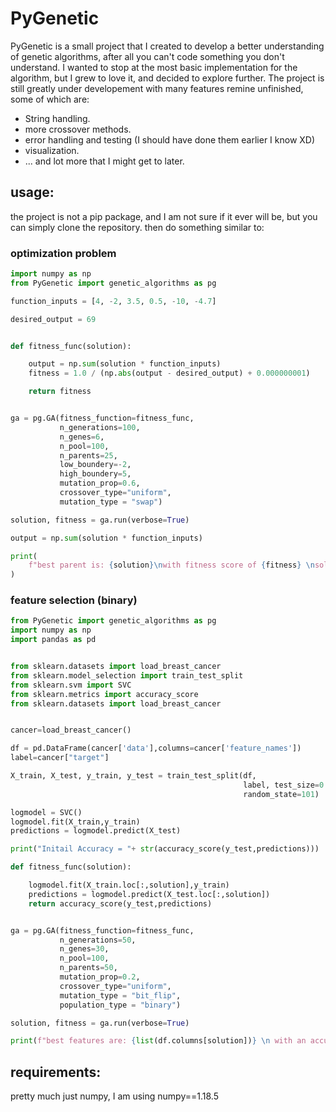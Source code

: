 # PyGenetic
PyGenetic is a small project that I created to develop a better understanding of genetic algorithms, after all you can't code something you don't understand. I wanted to stop at the most basic implementation for the algorithm, but I grew to love it, and decided to explore further. The project is still greatly under developement with many features remine unfinished, some of which are: 
- String handling. 
- more crossover methods. 
- error handling and testing (I should have done them earlier I know XD)
- visualization. 
- ... and lot more that I might get to later. 

## usage: 
the project is not a pip package, and I am not sure if it ever will be, but you can simply clone the repository. then do something similar to: 

### optimization problem
``` python
import numpy as np
from PyGenetic import genetic_algorithms as pg

function_inputs = [4, -2, 3.5, 0.5, -10, -4.7]

desired_output = 69


def fitness_func(solution):

    output = np.sum(solution * function_inputs)
    fitness = 1.0 / (np.abs(output - desired_output) + 0.000000001)

    return fitness


ga = pg.GA(fitness_function=fitness_func,
           n_generations=100,
           n_genes=6,
           n_pool=100,
           n_parents=25,
           low_boundery=-2,
           high_boundery=5,
           mutation_prop=0.6,
           crossover_type="uniform",
           mutation_type = "swap")

solution, fitness = ga.run(verbose=True)

output = np.sum(solution * function_inputs)

print(
    f"best parent is: {solution}\nwith fitness score of {fitness} \nsolution: {output}"
)
```
### feature selection (binary)
``` python
from PyGenetic import genetic_algorithms as pg
import numpy as np
import pandas as pd


from sklearn.datasets import load_breast_cancer
from sklearn.model_selection import train_test_split
from sklearn.svm import SVC
from sklearn.metrics import accuracy_score
from sklearn.datasets import load_breast_cancer


cancer=load_breast_cancer()

df = pd.DataFrame(cancer['data'],columns=cancer['feature_names'])
label=cancer["target"]

X_train, X_test, y_train, y_test = train_test_split(df, 
                                                    label, test_size=0.30, 
                                                    random_state=101)

logmodel = SVC()
logmodel.fit(X_train,y_train)
predictions = logmodel.predict(X_test)

print("Initail Accuracy = "+ str(accuracy_score(y_test,predictions)))

def fitness_func(solution):

    logmodel.fit(X_train.loc[:,solution],y_train)
    predictions = logmodel.predict(X_test.loc[:,solution])
    return accuracy_score(y_test,predictions)


ga = pg.GA(fitness_function=fitness_func,
           n_generations=50,
           n_genes=30,
           n_pool=100,
           n_parents=50,
           mutation_prop=0.2,
           crossover_type="uniform",
           mutation_type = "bit_flip",
           population_type = "binary")

solution, fitness = ga.run(verbose=True)

print(f"best features are: {list(df.columns[solution])} \n with an accuracy of {fitness}")

```
## requirements:
pretty much just numpy, I am using numpy==1.18.5
